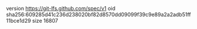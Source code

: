 version https://git-lfs.github.com/spec/v1
oid sha256:609285d41c236d238020bf82d8570dd09099f39c9e89a2a2adb51ff11bce1d29
size 16807
